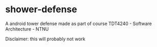 # shower-defense
A android tower defense made as part of course TDT4240 - Software Architecture - NTNU

Disclaimer: this will probably not work
